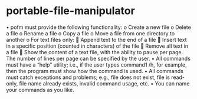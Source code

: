 # portable-file-manipulator
•	pofm must provide the following functionality:
o	Create a new file
o	Delete a file
o	Rename a file
o	Copy a file
o	Move a file from one directory to another
o	For text files only:
	Append text to the end of a file
	Insert text in a specific position (counted in characters) of the file
	Remove all text in a file
	Show the content of a text file, with the ability to pause per page. The number of lines per page can be specified by the user.
•	All commands must have a “help” utility; i.e., if the user types command1 /h, for example, then the program must show how the command is used.
•	All commands must catch exceptions and problems; e.g., file does not exist, file is read-only, file name already exists, invalid command usage, etc.
•	You can name your commands as you like.
